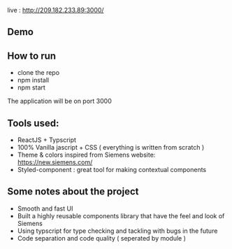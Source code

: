

live : http://209.182.233.89:3000/

## Demo


## How to run

- clone the repo
- npm install
- npm start

The application will be on port 3000

## Tools used:

- ReactJS + Typscript
- 100% Vanilla jascript + CSS ( everything is written from scratch )
- Theme & colors inspired from Siemens website:  https://new.siemens.com/ 
- Styled-component : great tool for making contextual components

## Some notes about the project
- Smooth and fast UI
- Built a highly reusable components library that have the feel and look of Siemens
- Using typscript for type checking and tackling with bugs in the future
- Code separation and code quality ( seperated by module )


